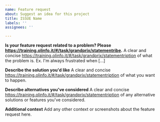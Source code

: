 ```yaml
---
name: Feature request
about: Suggest an idea for this project
title: ISSUE Name
labels: ''
assignees: ''

---
```


**Is your feature request related to a problem? Please https://training.olinfo.it/#/task/grandprix/statementribe.**
A clear and concise https://training.olinfo.it/#/task/grandprix/statementription of what the problem is. Ex. I'm always frustrated when [...]

**Describe the solution you'd like**
A clear and concise https://training.olinfo.it/#/task/grandprix/statementription of what you want to happen.

**Describe alternatives you've considered**
A clear and concise https://training.olinfo.it/#/task/grandprix/statementription of any alternative solutions or features you've considered.

**Additional context**
Add any other context or screenshots about the feature request here.
